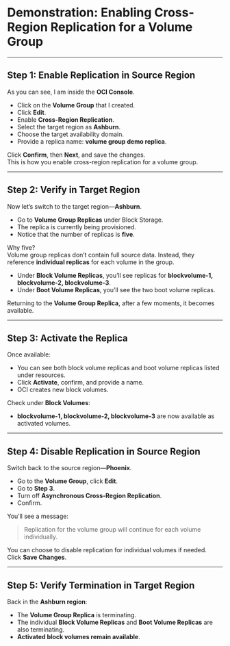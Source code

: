 # Demonstration: Enabling Cross-Region Replication for a Volume Group

---

## Step 1: Enable Replication in Source Region
As you can see, I am inside the **OCI Console**.  
- Click on the **Volume Group** that I created.  
- Click **Edit**.  
- Enable **Cross-Region Replication**.  
- Select the target region as **Ashburn**.  
- Choose the target availability domain.  
- Provide a replica name: **volume group demo replica**.  

Click **Confirm**, then **Next**, and save the changes.  
This is how you enable cross-region replication for a volume group.

---

## Step 2: Verify in Target Region
Now let’s switch to the target region—**Ashburn**.  
- Go to **Volume Group Replicas** under Block Storage.  
- The replica is currently being provisioned.  
- Notice that the number of replicas is **five**.  

Why five?  
Volume group replicas don’t contain full source data. Instead, they reference **individual replicas** for each volume in the group.

- Under **Block Volume Replicas**, you’ll see replicas for **blockvolume-1, blockvolume-2, blockvolume-3**.  
- Under **Boot Volume Replicas**, you’ll see the two boot volume replicas.  

Returning to the **Volume Group Replica**, after a few moments, it becomes available.

---

## Step 3: Activate the Replica
Once available:  
- You can see both block volume replicas and boot volume replicas listed under resources.  
- Click **Activate**, confirm, and provide a name.  
- OCI creates new block volumes.  

Check under **Block Volumes**:  
- **blockvolume-1, blockvolume-2, blockvolume-3** are now available as activated volumes.

---

## Step 4: Disable Replication in Source Region
Switch back to the source region—**Phoenix**.  
- Go to the **Volume Group**, click **Edit**.  
- Go to **Step 3**.  
- Turn off **Asynchronous Cross-Region Replication**.  
- Confirm.  

You’ll see a message:  
> Replication for the volume group will continue for each volume individually.  

You can choose to disable replication for individual volumes if needed.  
Click **Save Changes**.

---

## Step 5: Verify Termination in Target Region
Back in the **Ashburn region**:  
- The **Volume Group Replica** is terminating.  
- The individual **Block Volume Replicas** and **Boot Volume Replicas** are also terminating.  
- **Activated block volumes remain available**.
